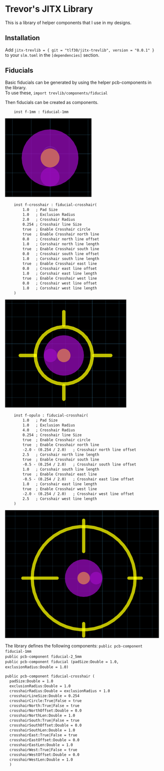 # Trevor's JITX Library
This is a library of helper components that I use in my designs. 

## Installation
Add `jitx-trevlib = { git = "tlf30/jitx-trevlib", version = "0.0.1" }` to your `slm.toml` in the `[dependencies]` section.

## Fiducials
Basic fiducials can be generated by using the helper pcb-components in the library.   
To use these, `import trevlib/components/fiducial`   
  
Then fiducials can be created as components. 
```stanza
    inst f-1mm : fiducial-1mm
```

![1mm](./docs/1mm_fiducial.png)

```stanza
    inst f-crosshair : fiducial-crosshair(
        1.0   ; Pad Size
        1.0   ; Exclusion Radius
        2.0   ; Crosshair Radius
        0.254 ; Crosshair line Size
        true  ; Enable Crosshair circle
        true  ; Enable Crosshair north line
        0.0   ; Crosshair north line offset
        1.0   ; Corsshair north line length
        true  ; Enable Crosshair south line
        0.0   ; Crosshair south line offset
        1.0   ; Corsshair south line length
        true  ; Enable Crosshair east line
        0.0   ; Crosshair east line offset
        1.0   ; Corsshair east line length
        true  ; Enable Crosshair west line
        0.0   ; Crosshair west line offset
        1.0   ; Corsshair west line length
    )
```

![1mm](./docs/crosshair_fiducial.png)

```stanza
    inst f-opulo : fiducial-crosshair(
        1.0   ; Pad Size
        1.0   ; Exclusion Radius
        4.0   ; Crosshair Radius
        0.254 ; Crosshair line Size
        true  ; Enable Crosshair circle
        true  ; Enable Crosshair north line
        -2.0 - (0.254 / 2.0)   ; Crosshair north line offset
        2.5   ; Corsshair north line length
        true  ; Enable Crosshair south line
        -0.5 - (0.254 / 2.0)   ; Crosshair south line offset
        1.0   ; Corsshair south line length
        true  ; Enable Crosshair east line
        -0.5 - (0.254 / 2.0)   ; Crosshair east line offset
        1.0   ; Corsshair east line length
        true  ; Enable Crosshair west line
        -2.0 - (0.254 / 2.0)   ; Crosshair west line offset
        2.5   ; Corsshair west line length
    )
```
![1mm](./docs/opulo_fiducial.png)
  
  

The library defines the following components:
`public pcb-component fiducial-1mm`  
`public pcb-component fiducial-2_5mm`  
`public pcb-component fiducial (padSize:Double = 1.0, exclusionRadius:Double = 1.0)`  
```stanza
public pcb-component fiducial-crosshair (
  padSize:Double = 1.0
  exclusionRadius:Double = 1.0
  crosshairRadius:Double = exclusionRadius + 1.0
  crosshairLineSize:Double = 0.254
  crosshairCircle:True|False = true
  crosshairNorth:True|False = true
  crosshairNorthOffset:Double = 0.0
  crosshairNorthLen:Double = 1.0
  crosshairSouth:True|False = true
  crosshairSouthOffset:Double = 0.0
  crosshairSouthLen:Double = 1.0
  crosshairEast:True|False = true
  crosshairEastOffset:Double = 0.0
  crosshairEastLen:Double = 1.0
  crosshairWest:True|False = true
  crosshairWestOffset:Double = 0.0
  crosshairWestLen:Double = 1.0
  )
```